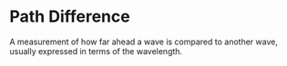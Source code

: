 # Path Difference
A measurement of how far ahead a wave is compared to another wave, usually expressed in terms of the wavelength.
